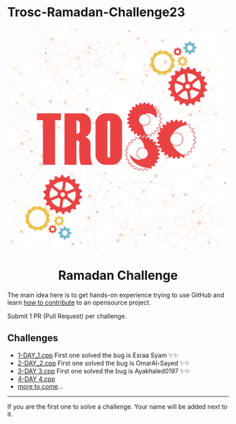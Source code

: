 # Trosc-Ramadan-Challenge23

<div align="center">
  <img src="./TROSC.png" />
  <h1>Ramadan Challenge</h1>
</div>


The main idea here is to get hands-on experience trying to use GitHub and learn [how to contribute](https://youtu.be/gnajwrgBNRw) to an opensource project.

Submit 1 PR (Pull Request) per challenge.

## Challenges
- [1-DAY_1.cpp](./Challeges/DAY_01.cpp)  First one solved the bug is Esraa Syam ✨✨
- [2-DAY_2.cpp](./Challeges/DAY_02.cpp)  First one solved the bug is OmarAl-Sayed ✨✨
- [3-DAY 3.cpp](./Challeges/DAY_03.cpp)  First one solved the bug is Ayakhaled0197 ✨✨
- [4-DAY 4.cpp](./Challeges/DAY_04.cpp)
- [more to come](../../issues)...

---
If you are the first one to solve a challenge. Your name will be added next to it.
